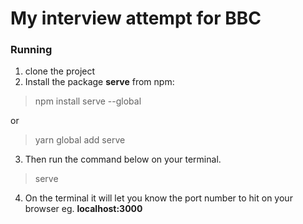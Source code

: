 # My interview attempt for BBC
### Running
1. clone the project
2. Install the package **serve** from npm: 
> npm install serve --global

or 
> yarn global add serve

3. Then run the command below on your terminal.
> serve

4. On the terminal it will let you know the port number to hit on your browser eg. **localhost:3000**